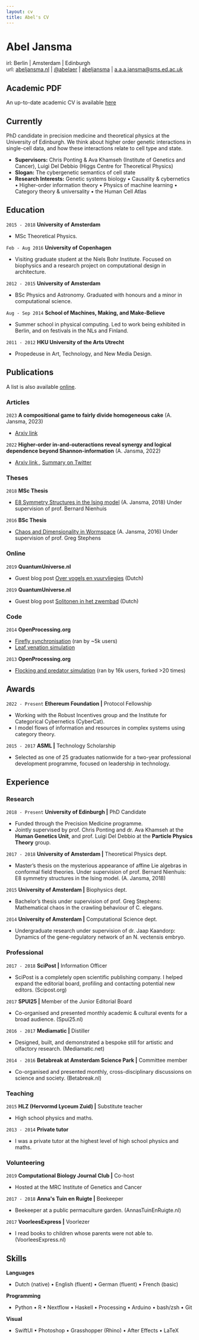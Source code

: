 ```yaml
---
layout: cv
title: Abel's CV
---
```

# Abel Jansma

<div id="webaddress"> irl: 
Berlin | Amsterdam | Edinburgh
</div>
<div id="webaddress"> url: 
<a href="https://abeljansma.nl" target="_blank">abeljansma.nl</a> | 
<a href="https://twitter.com/Abelaer" target="_blank">@abelaer</a> |
<a href="https://www.linkedin.com/in/abeljansma/" target="_blank">abeljansma</a> |
<a href="mailto:ax.ax.ax.jansmax@xsxmxsx.edx.acx.ukxxxx"
    onmouseover="this.href=this.href.replace(/x/g,'');">a.a.a.jansma@sms.ed.ac.uk </a>
</div>

## Academic PDF
An up-to-date academic CV is available  <a href="/assets/AbelJansma_CV_2023.pdf" target="_blank">here</a>

## Currently

PhD candidate in precision medicine and theoretical physics at the University of Edinburgh. We think about higher order genetic interactions in single-cell data, and how these interactions relate to cell type and state. 

- **Supervisors:** Chris Ponting & Ava Khamseh (Institute of Genetics and Cancer), Luigi Del Debbio (Higgs Centre for Theoretical Physics)
- **Slogan:** The cybergenetic semantics of cell state
- **Research Interests:** Genetic systems biology • Causality & cybernetics • Higher-order information theory • Physics of machine learning • Category theory & universality • the Human Cell Atlas


## Education

`2015 - 2018`
__University of Amsterdam__
- MSc Theoretical Physics.

`Feb - Aug 2016`
__University of Copenhagen__
- Visiting graduate student at the Niels Bohr Institute. Focused on biophysics and a research project on computational design in architecture.

`2012 - 2015`
__University of Amsterdam__
- BSc Physics and Astronomy. Graduated with honours and a minor in computational science. 

`Aug - Sep 2014`
__School of Machines, Making, and Make-Believe__
- Summer school in physical computing. Led to work being exhibited in Berlin, and on festivals in the NLs and Finland.

`2011 - 2012`
__HKU University of the Arts Utrecht__
- Propedeuse in Art, Technology, and New Media Design.




## Publications

A list is also available <a href="https://scholar.google.com/citations?user=INJd_nIAAAAJ&hl=en" target="_blank">online</a>.


### Articles
`2023`
__A compositional game to fairly divide homogeneous cake__ (A. Jansma, 2023)
 - <a href="https://arxiv.org/abs/2301.02281" target="_blank"> Arxiv link </a>

`2022`
__Higher-order in-and-outeractions reveal synergy and logical dependence beyond Shannon-information__ (A. Jansma, 2022)
 - <a href="https://arxiv.org/abs/2205.04440" target="_blank"> Arxiv link </a>, <a href="https://twitter.com/Abelaer/status/1523998394376769537" target="_blank"> Summary on Twitter </a>



### Theses
`2018`
__MSc Thesis__
 - <a href="/assets/mscThesis.pdf" target="_blank"> E8 Symmetry Structures in the Ising model</a> (A. Jansma, 2018) Under supervision of prof. Bernard Nienhuis

 `2016`
__BSc Thesis__
 - <a href="https://esc.fnwi.uva.nl/thesis/centraal/files/f74387304.pdf" target="_blank"> Chaos and Dimensionality in Wormspace</a> (A. Jansma, 2016) Under supervision of prof. Greg Stephens


### Online

`2019`
__QuantumUniverse.nl__
- Guest blog post <a href="https://www.quantumuniverse.nl/over-vogels-en-vuurvliegjes" target="_blank"> Over vogels en vuurvliegjes</a> (Dutch)

`2019`
__QuantumUniverse.nl__
- Guest blog post <a href="https://www.quantumuniverse.nl/solitonen-in-het-zwembad" target="_blank"> Solitonen in het zwembad</a>  (Dutch)

### Code
`2014`
__OpenProcessing.org__
- <a href="https://www.openprocessing.org/sketch/128903" target="_blank"> Firefly synchronisation</a> (ran by ~5k users)
- <a href="https://www.openprocessing.org/sketch/1211361" target="_blank"> Leaf venation simulation </a> <br>

`2013`
__OpenProcessing.org__
- <a href="https://www.openprocessing.org/user/35246" target="_blank"> Flocking and predator simulation</a> (ran by 16k users, forked >20 times)



## Awards
`2022 - Present`
__Ethereum Foundation |__ Protocol Fellowship
- Working with the Robust Incentives group and the Institute for Categorical Cybernetics (CyberCat).
- I model flows of information and resources in complex systems using category theory. 

`2015 - 2017`
__ASML |__ Technology Scholarship
- Selected as one of 25 graduates nationwide for a two-year professional development programme, focused on leadership in technology.



## Experience

### Research 

`2018 - Present`
__University of Edinburgh |__ PhD Candidate
- Funded through the Precision Medicine programme. 
- Jointly supervised by prof. Chris Ponting and dr. Ava Khamseh at the **Human Genetics Unit**, and prof. Luigi Del Debbio at the **Particle Physics Theory** group. 
<!-- - I co-organised the computational biology journal club, and
participated in the Digital Health Product Forge hackathon 2019. -->

`2017 - 2018`
__University of Amsterdam |__ Theoretical Physics dept.
- Master’s thesis on the mysterious appearance of affine Lie algebras in conformal field theories. Under supervision of prof. Bernard Nienhuis: E8 symmetry structures in the Ising model. (A. Jansma, 2018)

`2015`
__University of Amsterdam |__ Biophysics dept.
- Bachelor’s thesis under supervision of prof. Greg Stephens: Mathematical chaos in the crawling behaviour of C. elegans.

`2014`
__University of Amsterdam |__ Computational Science dept.
- Undergraduate research under supervision of dr. Jaap Kaandorp: Dynamics of the gene-regulatory network of an N. vectensis embryo.

### Professional

`2017 - 2018`
__SciPost |__ Information Officer
- SciPost is a completely open scientific publishing company. I helped expand the editorial board, profiling and contacting potential new editors. (Scipost.org)

`2017`
__SPUI25 |__ Member of the Junior Editorial Board
- Co-organised and presented monthly academic & cultural events for a broad audience. (Spui25.nl)

`2016 - 2017`
__Mediamatic |__ Distiller
- Designed, built, and demonstrated a bespoke still for artistic and olfactory research. (Mediamatic.net)

`2014 - 2016`
__Betabreak at Amsterdam Science Park |__ Committee member
- Co-organised and presented monthly, cross-disciplinary discussions on science and society. (Betabreak.nl)

### Teaching

`2015`
__HLZ (Hervormd Lyceum Zuid) |__ Substitute teacher
- High school physics and maths. 

`2013 - 2014`
__Private tutor__
- I was a private tutor at the highest level of high school physics and maths.


### Volunteering


`2019`
__Computational Biology Journal Club |__ Co-host
- Hosted at the MRC Institute of Genetics and Cancer

`2017 - 2018`
__Anna's Tuin en Ruigte |__ Beekeeper
- Beekeeper at a public permaculture garden. (AnnasTuinEnRuigte.nl)

`2017`
__VoorleesExpress |__ Voorlezer
- I read books to children whose parents were not able to. (VoorleesExpress.nl)


## Skills

__Languages__
- Dutch (native) • English (fluent) • German (fluent) • French (basic)

__Programming__
- Python • R • Nextflow • Haskell • Processing • Arduino • bash/zsh • Git

__Visual__
- SwiftUI • Photoshop • Grasshopper (Rhino) • After Effects • LaTeX





